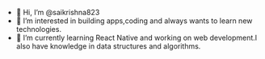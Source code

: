 - 👋 Hi, I’m @saikrishna823
- 👀 I’m interested in building apps,coding and always wants to learn new technologies.
- 🌱 I’m currently learning React Native and working on web development.I also have knowledge in data structures and algorithms.

<!---
saikrishna823/saikrishna823 is a ✨ special ✨ repository because its `README.md` (this file) appears on your GitHub profile.
You can click the Preview link to take a look at your changes.
--->

